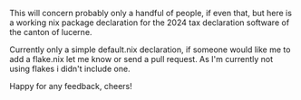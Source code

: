 This will concern probably only a handful of people, if even that, but here is a working nix package declaration for the 2024 tax declaration software of the canton of lucerne.

Currently only a simple default.nix declaration, if someone would like me to add a flake.nix let me know or send a pull request. As I'm currently not using flakes i didn't include one.

Happy for any feedback, cheers!
